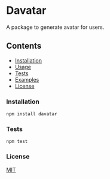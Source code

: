 # Davatar

A package to generate avatar for users.

## Contents

- [Installation](#installation)
- [Usage](#usage)
- [Tests](#tests)
- [Examples](#examples)
- [License](#license)

### Installation

```
npm install davatar
```

<!-- ### Usage

```js
const davatar = require("davatar");
```

Generate 64x64 width avatar:

```js
const image_64 = davatar.generate(64, "Deepanshu Dhruw");
``` -->

### Tests

```
npm test
```

### License

[MIT](LICENSE)
